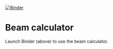[![Binder](https://mybinder.org/badge_logo.svg)](https://mybinder.org/v2/gh/aplowman/beams/master)

# Beam calculator

Launch Binder (above) to use the beam calculator.

